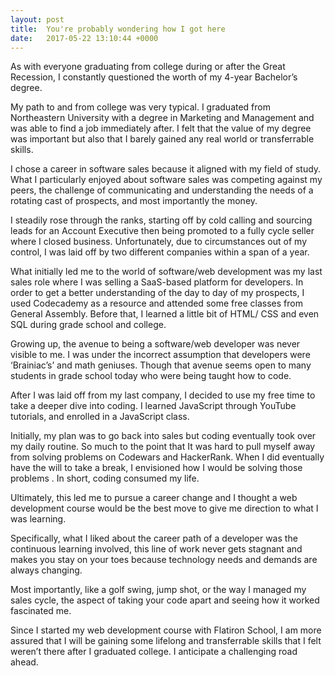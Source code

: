 ```yaml
---
layout: post
title:  You're probably wondering how I got here
date:   2017-05-22 13:10:44 +0000
---
```


As with everyone graduating from college during or after the Great Recession, I constantly questioned the worth of my 4-year Bachelor’s degree. 

My path to and from college was very typical. I graduated from Northeastern University with a degree in Marketing and Management and was able to find a job immediately after. I felt that the value of my degree was important but also that I barely gained any real world or transferrable skills.

I chose a career in software sales because it aligned with my field of study. What I particularly enjoyed about software sales was competing against my peers, the challenge of communicating and understanding the needs of a rotating cast of prospects, and most importantly the money. 

I steadily rose through the ranks, starting off by cold calling and sourcing leads for an Account Executive then being promoted to a fully cycle seller where I closed business. Unfortunately, due to circumstances out of my control, I was laid off by two different companies within a span of a year.

What initially led me to the world of software/web development was my last sales role where I was selling a SaaS-based platform for developers. In order to get a better understanding of the day to day of my prospects, I used Codecademy as a resource and attended some free classes from General Assembly. Before that, I learned a little bit of HTML/ CSS and even SQL during grade school and college. 

Growing up, the avenue to being a software/web developer was never visible to me. I was under the incorrect assumption that developers were ‘Brainiac’s’ and math geniuses.  Though that avenue seems open to many students in grade school today who were being taught how to code. 

After I was laid off from my last company, I decided to use my free time to take a deeper dive into coding. I learned JavaScript through YouTube tutorials, and enrolled in a JavaScript class.

Initially, my plan was to go back into sales but coding eventually took over my daily routine. So much to the point that It was hard to pull myself away from solving problems on Codewars and HackerRank. When I did eventually have the will to take a break, I envisioned how I would be solving those problems . In short, coding consumed my life.

Ultimately, this led me to pursue a career change and I thought a web development course would be the best move to give me direction to what I was learning.

Specifically, what I liked about the career path of a developer was the continuous learning involved, this line of work never gets stagnant and makes you stay on your toes because technology needs and demands are always changing. 

Most importantly, like a golf swing, jump shot, or the way I managed my sales cycle, the aspect of taking your code apart and seeing how it worked fascinated me.

Since I started my web development course with Flatiron School, I am more assured that I will be gaining some lifelong and transferrable skills that I felt weren’t there after I graduated college. I anticipate a challenging road ahead.


